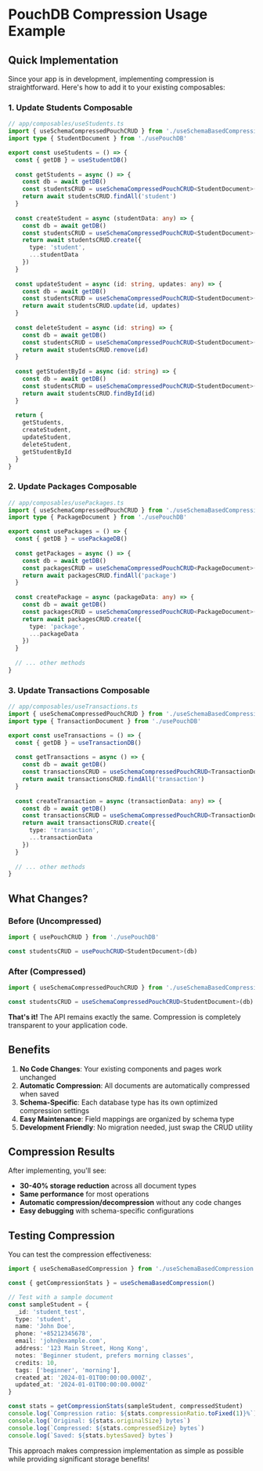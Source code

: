 # PouchDB Compression Usage Example

## Quick Implementation

Since your app is in development, implementing compression is straightforward. Here's how to add it to your existing composables:

### 1. Update Students Composable

```typescript
// app/composables/useStudents.ts
import { useSchemaCompressedPouchCRUD } from './useSchemaBasedCompression'
import type { StudentDocument } from './usePouchDB'

export const useStudents = () => {
  const { getDB } = useStudentDB()
  
  const getStudents = async () => {
    const db = await getDB()
    const studentsCRUD = useSchemaCompressedPouchCRUD<StudentDocument>(db)
    return await studentsCRUD.findAll('student')
  }
  
  const createStudent = async (studentData: any) => {
    const db = await getDB()
    const studentsCRUD = useSchemaCompressedPouchCRUD<StudentDocument>(db)
    return await studentsCRUD.create({
      type: 'student',
      ...studentData
    })
  }
  
  const updateStudent = async (id: string, updates: any) => {
    const db = await getDB()
    const studentsCRUD = useSchemaCompressedPouchCRUD<StudentDocument>(db)
    return await studentsCRUD.update(id, updates)
  }
  
  const deleteStudent = async (id: string) => {
    const db = await getDB()
    const studentsCRUD = useSchemaCompressedPouchCRUD<StudentDocument>(db)
    return await studentsCRUD.remove(id)
  }
  
  const getStudentById = async (id: string) => {
    const db = await getDB()
    const studentsCRUD = useSchemaCompressedPouchCRUD<StudentDocument>(db)
    return await studentsCRUD.findById(id)
  }
  
  return {
    getStudents,
    createStudent,
    updateStudent,
    deleteStudent,
    getStudentById
  }
}
```

### 2. Update Packages Composable

```typescript
// app/composables/usePackages.ts
import { useSchemaCompressedPouchCRUD } from './useSchemaBasedCompression'
import type { PackageDocument } from './usePouchDB'

export const usePackages = () => {
  const { getDB } = usePackageDB()
  
  const getPackages = async () => {
    const db = await getDB()
    const packagesCRUD = useSchemaCompressedPouchCRUD<PackageDocument>(db)
    return await packagesCRUD.findAll('package')
  }
  
  const createPackage = async (packageData: any) => {
    const db = await getDB()
    const packagesCRUD = useSchemaCompressedPouchCRUD<PackageDocument>(db)
    return await packagesCRUD.create({
      type: 'package',
      ...packageData
    })
  }
  
  // ... other methods
}
```

### 3. Update Transactions Composable

```typescript
// app/composables/useTransactions.ts
import { useSchemaCompressedPouchCRUD } from './useSchemaBasedCompression'
import type { TransactionDocument } from './usePouchDB'

export const useTransactions = () => {
  const { getDB } = useTransactionDB()
  
  const getTransactions = async () => {
    const db = await getDB()
    const transactionsCRUD = useSchemaCompressedPouchCRUD<TransactionDocument>(db)
    return await transactionsCRUD.findAll('transaction')
  }
  
  const createTransaction = async (transactionData: any) => {
    const db = await getDB()
    const transactionsCRUD = useSchemaCompressedPouchCRUD<TransactionDocument>(db)
    return await transactionsCRUD.create({
      type: 'transaction',
      ...transactionData
    })
  }
  
  // ... other methods
}
```

## What Changes?

### Before (Uncompressed)
```typescript
import { usePouchCRUD } from './usePouchDB'

const studentsCRUD = usePouchCRUD<StudentDocument>(db)
```

### After (Compressed)
```typescript
import { useSchemaCompressedPouchCRUD } from './useSchemaBasedCompression'

const studentsCRUD = useSchemaCompressedPouchCRUD<StudentDocument>(db)
```

**That's it!** The API remains exactly the same. Compression is completely transparent to your application code.

## Benefits

1. **No Code Changes**: Your existing components and pages work unchanged
2. **Automatic Compression**: All documents are automatically compressed when saved
3. **Schema-Specific**: Each database type has its own optimized compression settings
4. **Easy Maintenance**: Field mappings are organized by schema type
5. **Development Friendly**: No migration needed, just swap the CRUD utility

## Compression Results

After implementing, you'll see:
- **30-40% storage reduction** across all document types
- **Same performance** for most operations
- **Automatic compression/decompression** without any code changes
- **Easy debugging** with schema-specific configurations

## Testing Compression

You can test the compression effectiveness:

```typescript
import { useSchemaBasedCompression } from './useSchemaBasedCompression'

const { getCompressionStats } = useSchemaBasedCompression()

// Test with a sample document
const sampleStudent = {
  _id: 'student_test',
  type: 'student',
  name: 'John Doe',
  phone: '+85212345678',
  email: 'john@example.com',
  address: '123 Main Street, Hong Kong',
  notes: 'Beginner student, prefers morning classes',
  credits: 10,
  tags: ['beginner', 'morning'],
  created_at: '2024-01-01T00:00:00.000Z',
  updated_at: '2024-01-01T00:00:00.000Z'
}

const stats = getCompressionStats(sampleStudent, compressedStudent)
console.log(`Compression ratio: ${stats.compressionRatio.toFixed(1)}%`)
console.log(`Original: ${stats.originalSize} bytes`)
console.log(`Compressed: ${stats.compressedSize} bytes`)
console.log(`Saved: ${stats.bytesSaved} bytes`)
```

This approach makes compression implementation as simple as possible while providing significant storage benefits! 